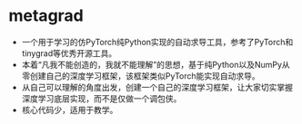 # metagrad
* 一个用于学习的仿PyTorch纯Python实现的自动求导工具，参考了PyTorch和tinygrad等优秀开源工具。
* 本着“凡我不能创造的，我就不能理解”的思想，基于纯Python以及NumPy从零创建自己的深度学习框架，该框架类似PyTorch能实现自动求导。
* 从自己可以理解的角度出发，创建一个自己的深度学习框架，让大家切实掌握深度学习底层实现，而不是仅做一个调包侠。
* 核心代码少，适用于教学。





